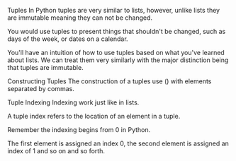 Tuples
In Python tuples are very similar to lists, however, unlike lists they are immutable meaning they can not be changed.

You would use tuples to present things that shouldn't be changed, such as days of the week, or dates on a calendar.

You'll have an intuition of how to use tuples based on what you've learned about lists. We can treat them very similarly with the major distinction being that tuples are immutable.

Constructing Tuples
The construction of a tuples use () with elements separated by commas.


Tuple Indexing
Indexing work just like in lists.

A tuple index refers to the location of an element in a tuple.

Remember the indexing begins from 0 in Python.

The first element is assigned an index 0, the second element is assigned an index of 1 and so on and so forth.
